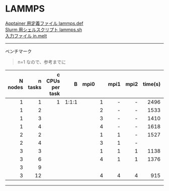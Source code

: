 # LAMMPS

[Apptainer 用定義ファイル lammps.def](lammps.def)<br>
[Slurm 用シェルスクリプト lammps.sh](lammps.sh)<br>
[入力ファイル in.melt](in.melt)<br>

---
ベンチマーク
> n=1 なので、参考までに

|N nodes|n tasks|c CPUs per task|B|mpi0||mpi1|mpi2|time(s)|rate(%)|
|--:|--:|--:|--:|--:|--:|--:|--:|--:|--:|
|1|1|1|1:1:1||1|-|-|2496|100|
|1|2||||2|-|-|1533|61|
|1|3||||3|-|-|1410|56|
|1|4||||4|-|-|1618|65|
|2|2||||1|1|-|1527|61|
|2|4||||3|1|-|||
|3|3||||1|1|1|1138|46|
|3|6||||4|1|1|1376|55|
|3|9|||||||||
|3|12||||4|4|4|915|37|
---
